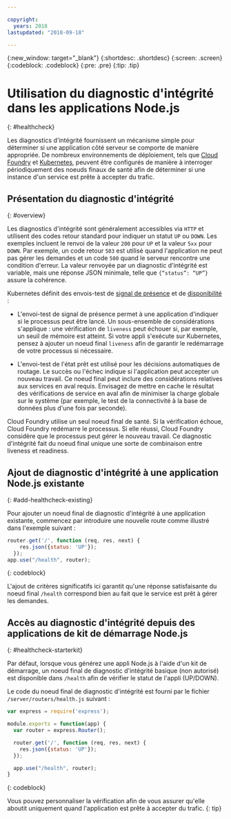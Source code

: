 ```yaml
---

copyright:
  years: 2018
lastupdated: "2018-09-18"

---
```


{:new_window: target="_blank"}
{:shortdesc: .shortdesc}
{:screen: .screen}
{:codeblock: .codeblock}
{:pre: .pre}
{:tip: .tip}

# Utilisation du diagnostic d'intégrité dans les applications Node.js
{: #healthcheck}

Les diagnostics d'intégrité fournissent un mécanisme simple pour déterminer si une application côté serveur se comporte de manière appropriée. De nombreux environnements de déploiement, tels que [Cloud Foundry](https://www.ibm.com/cloud/cloud-foundry) et [Kubernetes](https://www.ibm.com/cloud/container-service), peuvent être configurés de manière à interroger périodiquement des noeuds finaux de santé afin de déterminer si une instance d'un service est prête à accepter du trafic.

## Présentation du diagnostic d'intégrité
{: #overview}

Les diagnostics d'intégrité sont généralement accessibles via `HTTP` et utilisent des codes retour standard pour indiquer un statut `UP` ou `DOWN`. Les exemples incluent le renvoi de la valeur `200` pour `UP` et la valeur `5xx` pour `DOWN`. Par exemple, un code retour `503` est utilisé quand l'application ne peut pas gérer les demandes et un code `500` quand le serveur rencontre une condition d'erreur. La valeur renvoyée par un diagnostic d'intégrité est variable, mais une réponse JSON minimale, telle que `{“status”: “UP”}` assure la cohérence.

Kubernetes définit des envois-test de [signal de présence](https://kubernetes.io/docs/tasks/configure-pod-container/configure-liveness-readiness-probes/) et de [disponibilité](https://kubernetes.io/docs/tasks/configure-pod-container/configure-liveness-readiness-probes/) :

* L'envoi-test de signal de présence permet à une application d'indiquer si le processus peut être lancé. Un sous-ensemble de considérations s'applique : une vérification de `liveness` peut échouer si, par exemple, un seuil de mémoire est atteint. Si votre appli s'exécute sur Kubernetes, pensez à ajouter un noeud final `liveness` afin de garantir le redémarrage de votre processus si nécessaire.

* L'envoi-test de l'état prêt est utilisé pour les décisions automatiques de routage. Le succès ou l'échec indique si l'application peut accepter un nouveau travail. Ce noeud final peut inclure des considérations relatives aux services en aval requis. Envisagez de mettre en cache le résultat des vérifications de service en aval afin de minimiser la charge globale sur le système (par exemple, le test de la connectivité à la base de données plus d'une fois par seconde).

Cloud Foundry utilise un seul noeud final de santé. Si la vérification échoue, Cloud Foundry redémarre le processus. Si elle réussi, Cloud Foundry considère que le processus peut gérer le nouveau travail. Ce diagnostic d'intégrité fait du noeud final unique une sorte de combinaison entre liveness et readiness.

## Ajout de diagnostic d'intégrité à une application Node.js existante
{: #add-healthcheck-existing}

Pour ajouter un noeud final de diagnostic d'intégrité à une application existante, commencez par introduire une nouvelle route comme illustré dans l'exemple suivant : 
```js
router.get('/', function (req, res, next) {
    res.json({status: 'UP'});
  });
app.use("/health", router);
```
{: codeblock}

L'ajout de critères significatifs ici garantit qu'une réponse satisfaisante du noeud final `/health` correspond bien au fait que le service est prêt à gérer les demandes.

## Accès au diagnostic d'intégrité depuis des applications de kit de démarrage Node.js
{: #healthcheck-starterkit}

Par défaut, lorsque vous générez une appli Node.js à l'aide d'un kit de démarrage, un noeud final de diagnostic d'intégrité basique (non autorisé) est disponible dans `/health` afin de vérifier le statut de l'appli (UP/DOWN).

Le code du noeud final de diagnostic d'intégrité est fourni par le fichier `/server/routers/health.js` suivant :
```js
var express = require('express');

module.exports = function(app) {
  var router = express.Router();

  router.get('/', function (req, res, next) {
    res.json({status: 'UP'});
  });

  app.use("/health", router);
}
```
{: codeblock}

Vous pouvez personnaliser la vérification afin de vous assurer qu'elle aboutit uniquement quand l'application est prête à accepter du trafic.
{: tip}
